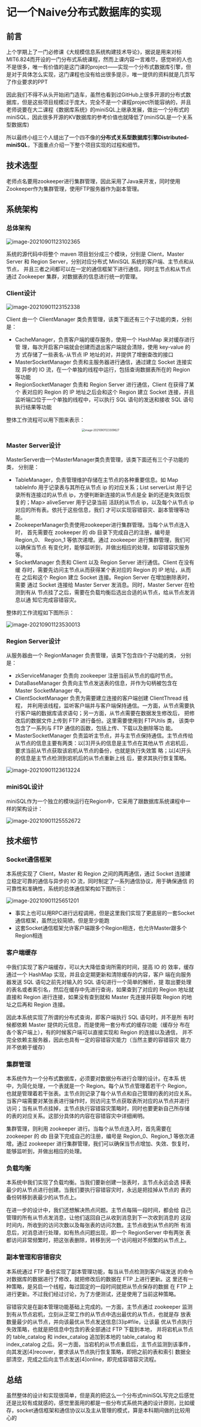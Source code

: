 # 记一个Naive分布式数据库的实现

## 前言

上个学期上了一门必修课《大规模信息系统构建技术导论》，据说是用来对标MIT6.824而开设的一门分布式系统课程，然而上课内容一言难尽，感觉听的人也不是很多，唯一有价值的是这门课的project——实现一个分布式数据库引擎，但是对于具体怎么实现，这门课程也没有给出很多提示，唯一提供的资料就是几页写了作业要求的PPT

因此我们不得不从头开始闭门造车，虽然也看到过GitHub上很多开源的分布式数据库，但是这些项目规模过于庞大，完全不是一个课程project所能容纳的，并且老师说要在大二课程《数据库系统》的miniSQL上继承发展，做出一个分布式的miniSQL，因此很多开源的KV数据库的参考价值也就降低了(miniSQL是一个关系型数据库)

所以最终小组三个人缝出了一个四不像的**分布式关系型数据库引擎Distributed-miniSQL**，下面重点介绍一下整个项目实现的过程和细节。

## 技术选型

老师点名要用zookeeper进行集群管理，因此采用了Java来开发，同时使用Zookeeper作为集群管理，使用FTP服务器作为副本管理。

## 系统架构

### 总体架构

![image-20210901123102365](static/image-20210901123102365.png)

系统的源代码中将整个 maven 项目划分成三个模块，分别是 Client，Master Server 和 Region Server，分别对应分布式 MiniSQL 系统的客户端、主节点和从节点， 并且三者之间都可以在一定的通信框架下进行通信，同时主节点和从节点通过 Zookeeper 集群，对数据表的信息进行统一的管理。

### Client设计

![image-20210901123152338](static/image-20210901123152338.png)

Client 由一个 ClientManager 类负责管理，该类下面还有三个子功能的类，分别 是： 

-  CacheManager，负责客户端的缓存服务，使用一个 HashMap 来对缓存进行管 理，每次开启客户端就会创建而退出客户端就会清除，使用 key-value 的方 式存储了一些表名-从节点 IP 地址的对，并提供了增删查改的接口 
-  MasterSocketManager 负责和主服务器进行通信，通过建立 Socket 连接实现 异步的 IO 流，在一个单独的线程中运行，包括查询数据表所在的 Region 等功能
- RegionSocketManager 负责和 Region Server 进行通信，Client 在获得了某个 表对应的 Region 的 IP 地址之后会和这个 Region 建立 Socket 连接，并且监听端口位于一个单独的线程中，可以执行 SQL 语句的发送和接收 SQL 语句 执行结果等功能

整体工作流程可以用下图来表示：

<center><img src="static/image-20210901123309627.png" alt="image-20210901123309627" style="zoom:50%;" /></center>

### Master Server设计

MasterServer由一个MasterManager类负责管理，该类下面还有三个子功能的类， 分别是：

- TableManager，负责管理维护存储在主节点的各种重要信息。如 Map tableInfo 用于记录表与其所在从节点 ip 的对应关系；List serverList 用于记录所有连接过的从节点 ip，方便判断新连接的从节点是全 新的还是失效后恢复的；Map> aliveServer 用于记录当前 活跃的从节点 ip，以及每个从节点 ip 对应的所有表。依托于这些信息，我们 才可以实现容错容灾、副本管理等功能。 
- ZookeeperManager负责使用zookeeper进行集群管理。当每个从节点连入时， 首先需要在 zookeeper 的 db 目录下完成自己的注册，编号是 Region_0、 Region_1 等依次递增。通过 zookeeper 进行集群管理，我们可以确保当节点 有变化时，能够监听到，并做出相应的处理，如容错容灾服务等。 
- SocketManager 负责和 Client 以及 Region Server 进行通信。Client 在没有缓 存时，需要先访问主节点从而获得某个表对应的 Region 的 IP 地址，从而在 之后和这个 Region 建立 Socket 连接。Region Server 在增加删除表时，需要 通过 Socket 连接给 Master Server 发消息。同时，Master Server 在检测到有从 节点挂了之后，需要在负载均衡后选出合适的从节点，给从节点发消息以通 知它完成容错容灾。

整体的工作流程如下图所示：

![image-20210901123530013](static/image-20210901123530013.png)

### Region Server设计

从服务器由一个 RegionManager 负责管理，该类下包含四个子功能的类， 分别是： 

-  zkServiceManager 负责向 zookeeper 注册当前从节点的临时节点。
-  DataBaseManager 负责向主节点发送表的信息，并作为句柄被包含在 Master SocketManager 中。 
-  ClientSocketManager 负责为需要建立连接的客户端创建 ClientThread 线程， 并利用该线程，监听客户端并与客户端保持通信。一方面，从节点需要执 行客户端的数据库请求语句；另一方面，从节点需要在数据发生修改后， 把修改后的数据文件上传到 FTP 进行备份。这里需要使用到 FTPUtils 类， 该类中包含了一系列与 FTP 通信的函数，包括上传、下载以及删除等功 能。 
-  MasterSocketManager 负责监听主节点，并与主节点保持通信。主节点传给 从节点的信息主要有两类：以[3]开头的信息是主节点在其他从节 点宕机后，要求当前从节点获取该宕机从节点的备份，也就是执行失效策 略；以[4]开头的信息是主节点检测到宕机后的从节点重新上线 后，要求其执行恢复策略。

![image-20210901123613224](static/image-20210901123613224.png)

### miniSQL设计

miniSQL作为一个独立的模块运行在Region中，它采用了跟数据库系统课程中一样的架构设计：

![image-20210901125552672](static/image-20210901125552672.png)

## 技术细节

### Socket通信框架

本系统实现了 Client，Master 和 Region 之间的两两通信，通过 Socket 连接建 立稳定可靠的通信与异步的 IO 流，同时制定了一系列通信协议，用于确保通信 的可靠性和准确性，系统的总体通信架构如下图所示：

![image-20210901125651201](static/image-20210901125651201.png)

- 事实上也可以用RPC进行远程调用，但是这里我们实现了更底层的一套Socket通信框架，虽然比较简陋，但是至少能跑
- 这套Socket通信框架允许客户端跟多个Region相连，也允许Master跟多个Region相连

### 客户端缓存

中我们实现了客户端缓存，可以大大降低查询所需的时间，提高 IO 的 效率，缓存通过一个 HashMap 实现，并且会定期更新和清除缓存的内容，客户 端在向服务器发送 SQL 语句之前先对输入的 SQL 语句进行一个简单的解析，提 取出要处理的表名或者索引名，然后在缓存中先进行查询，如果查到了对应的 Region 地址就直接和 Region 进行连接，如果没有查到就和 Master 先连接并获取 Region 的地址之后再和 Region 连接。 

因此本系统实现了所谓的分布式查询，即客户端执行 SQL 语句时，并不是所 有时候都依赖 Master 提供的元信息，而是使用一套分布式的缓存功能（缓存分 布在各个客户端上），有的时候客户端可以直接实现和 Region 的连接以及通信， 并不完全依赖主服务器，因此也具有一定的容错容灾能力（当然主要的容错容灾 能力并不依赖于缓存）

### 集群管理

本系统作为一个分布式数据库，必须要对数据分布进行合理的设计。在本系 统中，为简化处理，一个表就是一个 Region。每个从节点管理着若干个 Region， 也就是管理着若干张表。主节点则记录了每个从节点和自己管理的表的对应关系。 当客户端需要对某张表进行操作时，则访问主节点获取表所对应的从节点并进行 访问；当有从节点挂掉，主节点执行容错容灾策略时，同时也要更新自己所存储 的表的对应关系。这部分具体的内容在容错容灾中详细阐明。 

集群管理，则利用 zookeeper 进行。当每个从节点连入时，首先需要在 zookeeper 的 db 目录下完成自己的注册，编号是 Region_0、Region_1 等依次递 增。通过 zookeeper 进行集群管理，我们可以确保当节点增加、失效、恢复时， 能够监听到，并做出相应的处理。

### 负载均衡

本系统中我们实现了负载均衡。当我们要新创建一张表时，主节点永远会选 择表最少的从节点进行创建。当我们要执行容错容灾时，永远是把挂掉从节点的 表的备份转移到表最少的从节点上。 

在进一步的设计中，我们还想解决热点问题。主节点每隔一段时间，都会给 自己管理的所有从节点发消息，让他们返回自己从收到消息到下一次收到消息的 这段时间内，所收到的访问次数以及每张表的访问次数。主节点收到从节点的所 有消息后，对消息进行处理，如有热点问题出现，即一个 RegionServer 中有两张 表都访问非常频繁时，把这张表删除，转移到另一个访问相对不频繁的从节点上。

### 副本管理和容错容灾

本系统通过 FTP 备份实现了副本管理功能，每当从节点检测到客户端发送 的命令对数据库的数据进行了修改，就把修改后的数据在 FTP 上进行更新。这 里还有一种策略，是另启一个线程，每过固定的一段时间就把从节点保存的数据 在 FTP 上进行更新。不过我们经过讨论，为了方便测试，还是使用了当前这种策略。 

容错容灾是在副本管理功能基础上完成的。一方面，主节点通过 zookeeper 监测到有从节点宕机，立刻从正常工作的从节点中选出最优的从节点，也就是存 放表数量最少的从节点，并向该最优从节点发送信息[3]ip#file，让该最 优从节点执行失效策略，也就是把信息中包含的表全部通过 FTP 下载到本地， 并将宕机从节点的 table_catalog 和 index_catalog 追加到本地的 table_catalog 和 index_catalog 之后。另一方面，当宕机的从节点重启后，主节点监测到该事件， 向其发送[4]recover，要求该从节点执行恢复策略，即把之前的表和索引 数据全部清空，完成之后向主节点发送[4]online，即完成容错容灾流程。

## 总结

虽然整体的设计和实现很简单，但是真的把这么一个分布式miniSQL写完之后感觉还是比较有成就感的，感觉里面用的都是一些分布式系统共通的设计原则，比如缓存，socket通信框架和通信协议以及主从管理的模式，算是本科期间做的比较用心的